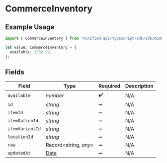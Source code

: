 # CommerceInventory

## Example Usage

```typescript
import { CommerceInventory } from "@unified-api/typescript-sdk/sdk/models/shared";

let value: CommerceInventory = {
  available: 2532.92,
};
```

## Fields

| Field                                                                                         | Type                                                                                          | Required                                                                                      | Description                                                                                   |
| --------------------------------------------------------------------------------------------- | --------------------------------------------------------------------------------------------- | --------------------------------------------------------------------------------------------- | --------------------------------------------------------------------------------------------- |
| `available`                                                                                   | *number*                                                                                      | :heavy_check_mark:                                                                            | N/A                                                                                           |
| `id`                                                                                          | *string*                                                                                      | :heavy_minus_sign:                                                                            | N/A                                                                                           |
| `itemId`                                                                                      | *string*                                                                                      | :heavy_minus_sign:                                                                            | N/A                                                                                           |
| `itemOptionId`                                                                                | *string*                                                                                      | :heavy_minus_sign:                                                                            | N/A                                                                                           |
| `itemVariantId`                                                                               | *string*                                                                                      | :heavy_minus_sign:                                                                            | N/A                                                                                           |
| `locationId`                                                                                  | *string*                                                                                      | :heavy_minus_sign:                                                                            | N/A                                                                                           |
| `raw`                                                                                         | Record<string, *any*>                                                                         | :heavy_minus_sign:                                                                            | N/A                                                                                           |
| `updatedAt`                                                                                   | [Date](https://developer.mozilla.org/en-US/docs/Web/JavaScript/Reference/Global_Objects/Date) | :heavy_minus_sign:                                                                            | N/A                                                                                           |